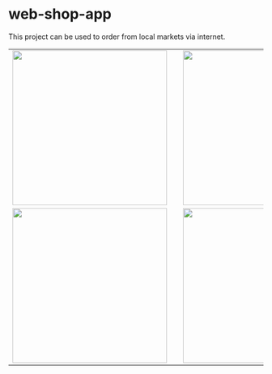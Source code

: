 # web-shop-app
This project can be used to order from local markets via internet.


<table>
  <tr>
    <td ><img width="305" src="https://user-images.githubusercontent.com/53342974/77829951-57986800-7136-11ea-8f81-f7727fc624e1.jpg">
</td>
    <td width="30">
</td>
    <td style="margin-right:5px;"><img width="305" src="https://user-images.githubusercontent.com/53342974/77829955-5a935880-7136-11ea-88a7-41ff1af18192.png">
</td>
<td ><img width="305" src="https://user-images.githubusercontent.com/53342974/77829959-5cf5b280-7136-11ea-9012-8c8ba44ae9c4.png">
</td>

  </tr>
    <tr>
    <td style="margin-right:5px;"><img width="305"  src="https://user-images.githubusercontent.com/53342974/77829964-5ebf7600-7136-11ea-8dd3-fa2909fbd3ff.png">

</td>
 <td width="30">
</td>
    <td style="margin-right:5px;"><img width="305" src="https://user-images.githubusercontent.com/53342974/77829966-5f580c80-7136-11ea-901e-04cf05de170f.png">
</td>
<td ><img width="305" src="https://user-images.githubusercontent.com/53342974/77829969-6252fd00-7136-11ea-9b02-58024b9a680a.png">
</td>
  </tr>
 </table>
